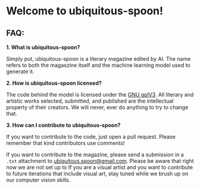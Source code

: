 # Welcome to ubiquitous-spoon!

## FAQ:

**1. What is ubiquitous-spoon?**

Simply put, ubiquitous-spoon is a literary magazine edited by AI. The name refers to both the magaszine itself and the machine learning model used to generate it.

**2. How is ubiquitous-spoon licensed?**

The code behind the model is licensed under the [GNU gplV3](https://www.gnu.org/licenses/gpl-3.0.en.html). All literary and artistic works selected, submitted, and published are the intellectual property of their creators. We will never, ever do anything to try to change that. 

**3. How can I contribute to ubiquitous-spoon?**

If you want to contribute to the code, just open a pull request. Please remember that kind contributors use comments! 

If you want to contribute to the magazine, please send a submission in a `.txt` attachment to ubiquitous.spoon@gmail.com. Please be aware that right now we are not set up to  If you are a visual artist and you want to contribute to future iterations that include visual art, stay tuned while we brush up on our computer vision skills. 
